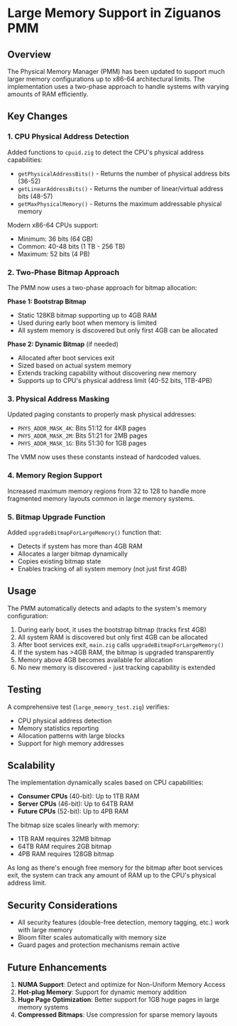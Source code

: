 # Large Memory Support in Ziguanos PMM

## Overview

The Physical Memory Manager (PMM) has been updated to support much larger memory configurations up to x86-64 architectural limits. The implementation uses a two-phase approach to handle systems with varying amounts of RAM efficiently.

## Key Changes

### 1. CPU Physical Address Detection

Added functions to `cpuid.zig` to detect the CPU's physical address capabilities:

- `getPhysicalAddressBits()` - Returns the number of physical address bits (36-52)
- `getLinearAddressBits()` - Returns the number of linear/virtual address bits (48-57)
- `getMaxPhysicalMemory()` - Returns the maximum addressable physical memory

Modern x86-64 CPUs support:

- Minimum: 36 bits (64 GB)
- Common: 40-48 bits (1 TB - 256 TB)
- Maximum: 52 bits (4 PB)

### 2. Two-Phase Bitmap Approach

The PMM now uses a two-phase approach for bitmap allocation:

**Phase 1: Bootstrap Bitmap**

- Static 128KB bitmap supporting up to 4GB RAM
- Used during early boot when memory is limited
- All system memory is discovered but only first 4GB can be allocated

**Phase 2: Dynamic Bitmap** (if needed)

- Allocated after boot services exit
- Sized based on actual system memory
- Extends tracking capability without discovering new memory
- Supports up to CPU's physical address limit (40-52 bits, 1TB-4PB)

### 3. Physical Address Masking

Updated paging constants to properly mask physical addresses:

- `PHYS_ADDR_MASK_4K`: Bits 51:12 for 4KB pages
- `PHYS_ADDR_MASK_2M`: Bits 51:21 for 2MB pages
- `PHYS_ADDR_MASK_1G`: Bits 51:30 for 1GB pages

The VMM now uses these constants instead of hardcoded values.

### 4. Memory Region Support

Increased maximum memory regions from 32 to 128 to handle more fragmented memory layouts common in large memory systems.

### 5. Bitmap Upgrade Function

Added `upgradeBitmapForLargeMemory()` function that:

- Detects if system has more than 4GB RAM
- Allocates a larger bitmap dynamically
- Copies existing bitmap state
- Enables tracking of all system memory (not just first 4GB)

## Usage

The PMM automatically detects and adapts to the system's memory configuration:

1. During early boot, it uses the bootstrap bitmap (tracks first 4GB)
2. All system RAM is discovered but only first 4GB can be allocated
3. After boot services exit, `main.zig` calls `upgradeBitmapForLargeMemory()`
4. If the system has >4GB RAM, the bitmap is upgraded transparently
5. Memory above 4GB becomes available for allocation
6. No new memory is discovered - just tracking capability is extended

## Testing

A comprehensive test (`large_memory_test.zig`) verifies:

- CPU physical address detection
- Memory statistics reporting
- Allocation patterns with large blocks
- Support for high memory addresses

## Scalability

The implementation dynamically scales based on CPU capabilities:

- **Consumer CPUs** (40-bit): Up to 1TB RAM
- **Server CPUs** (46-bit): Up to 64TB RAM  
- **Future CPUs** (52-bit): Up to 4PB RAM

The bitmap size scales linearly with memory:
- 1TB RAM requires 32MB bitmap
- 64TB RAM requires 2GB bitmap
- 4PB RAM requires 128GB bitmap

As long as there's enough free memory for the bitmap after boot services exit, the system can track any amount of RAM up to the CPU's physical address limit.

## Security Considerations

- All security features (double-free detection, memory tagging, etc.) work with large memory
- Bloom filter scales automatically with memory size
- Guard pages and protection mechanisms remain active

## Future Enhancements

1. **NUMA Support**: Detect and optimize for Non-Uniform Memory Access
2. **Hot-plug Memory**: Support for dynamic memory addition
3. **Huge Page Optimization**: Better support for 1GB huge pages in large memory systems
4. **Compressed Bitmaps**: Use compression for sparse memory layouts
